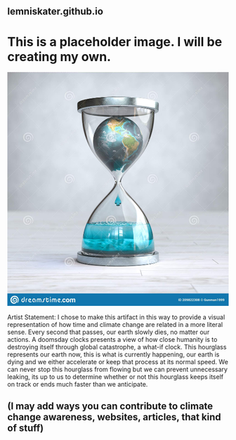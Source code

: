 ## lemniskater.github.io
# This is a placeholder image. I will be creating my own.
![Placeholder jpeg](docs/assets/placeholder.jpeg)

Artist Statement: I chose to make this artifact in this way to provide a visual representation of how time and climate change are related in a more literal sense. Every second that passes, our earth slowly dies, no matter our actions. A doomsday clocks presents a view of how close humanity is to destroying itself through global catastrophe, a what-if clock. This hourglass represents our earth now, this is what is currently happening, our earth is dying and we either accelerate or keep that process at its normal speed. We can never stop this hourglass from flowing but we can prevent unnecessary leaking, its up to us to determine whether or not this hourglass keeps itself on track or ends much faster than we anticipate.

## (I may add ways you can contribute to climate change awareness, websites, articles, that kind of stuff)
